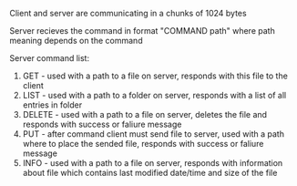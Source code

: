 Client and server are communicating in a chunks of 1024 bytes

Server recieves the command in format "COMMAND path" where path meaning depends on the command

Server command list:
1) GET - used with a path to a file on server, responds with this file to the client
2) LIST - used with a path to a folder on server, responds with a list of all entries in folder
3) DELETE - used with a path to a file on server, deletes the file and responds with success or faliure message
4) PUT - after command client must send file to server, used with a path where to place the sended file, responds with success or faliure message
5) INFO - used with a path to a file on server, responds with information about file which contains last modified date/time and size of the file
